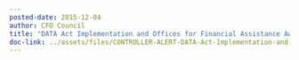 ```yaml
---
posted-date: 2015-12-04
author: CFO Council
title: "DATA Act Implementation and Offices for Financial Assistance Awards"
doc-link: ../assets/files/CONTROLLER-ALERT-DATA-Act-Implementation-and-Offices-for-Financial-Ass.pdf
---
```

